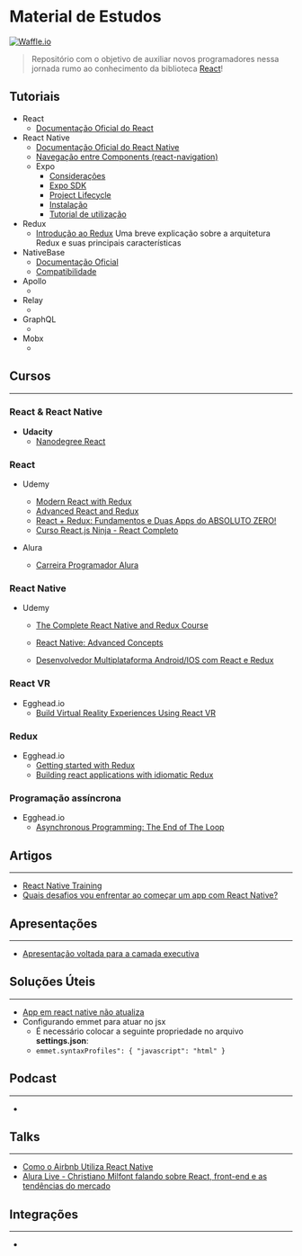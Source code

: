 # Material de Estudos 
[![Waffle.io](https://img.shields.io/waffle/label/evancohen/smart-mirror/in%20progress.svg?style=flat-square)]()
> Repositório com o objetivo de auxiliar novos programadores nessa jornada rumo ao conhecimento da biblioteca [React](https://facebook.github.io/react/)!

## Tutoriais
- React
    - [Documentação Oficial do React ](https://facebook.github.io/react/tutorial/tutorial.html)
- React Native
    - [Documentação Oficial do React Native](https://facebook.github.io/react-native/docs/getting-started.html)
    - [Navegação entre Components (react-navigation)](https://reactnavigation.org/docs/intro/)
    - Expo
        - [Considerações](https://docs.expo.io/versions/latest/index.html)
        - [Expo SDK](https://docs.expo.io/versions/latest/sdk/index.html#expo-sdk)
        - [Project Lifecycle](https://docs.expo.io/versions/latest/introduction/project-lifecycle.html)
        - [Instalação](https://docs.expo.io/versions/latest/introduction/installation.html)
        - [Tutorial de utilização](https://docs.expo.io/versions/latest/guides/up-and-running.html)
- Redux
    - [Introdução ao Redux](https://tableless.com.br/bem-vindo-ao-redux/)  Uma breve explicação sobre a arquitetura Redux e suas principais características 
- NativeBase
    - [Documentação Oficial](https://docs.nativebase.io/#Introduction)
    - [Compatibilidade](https://docs.nativebase.io/docs/Compatibility.html)
- Apollo
    - []()
- Relay
    - []()
- GraphQL
    - []()
- Mobx
    - []()

## Cursos
---

### React & React Native
- **Udacity**
    - [Nanodegree React](https://br.udacity.com/course/react-nanodegree--nd019/)

### React
- Udemy
    - [Modern React with Redux](https://www.udemy.com/react-redux/)
    - [Advanced React and Redux](https://www.udemy.com/react-redux-tutorial/)
    - [React + Redux: Fundamentos e Duas Apps do ABSOLUTO ZERO!](https://www.udemy.com/react-redux-pt/)
    - [ Curso React.js Ninja - React Completo](https://www.udemy.com/curso-reactjs-ninja/)

- Alura
    - [Carreira Programador Alura](https://www.alura.com.br/carreira-programador-react)

### React Native

- Udemy
    - [The Complete React Native and Redux Course ](https://www.udemy.com/the-complete-react-native-and-redux-course/)
    - [ React Native: Advanced Concepts ](https://www.udemy.com/react-native-advanced/)

    - [Desenvolvedor Multiplataforma Android/IOS com React e Redux](https://www.udemy.com/desenvolvedor-multiplataforma-androidios-com-react-e-redux/)

### React VR
- Egghead.io
    - [Build Virtual Reality Experiences Using React VR](https://egghead.io/courses/build-virtual-reality-experiences-using-react-vr?utm_source=drip&utm_medium=email&utm_content=react-vr)

### Redux
- Egghead.io
    - [Getting started with Redux](https://egghead.io/courses/getting-started-with-redux)
    - [Building react applications with idiomatic Redux](https://egghead.io/courses/building-react-applications-with-idiomatic-redux)
    
### Programação assíncrona
- Egghead.io
    - [Asynchronous Programming: The End of The Loop](https://egghead.io/courses/mastering-asynchronous-programming-the-end-of-the-loop)

## Artigos
---
- [React Native Training](https://medium.com/react-native-training)
- [Quais desafios vou enfrentar ao começar um app com React Native?](https://medium.com/como-dev-ser/quais-desafios-vou-enfrentar-ao-come%C3%A7ar-um-app-com-react-native-a456db89c081)

## Apresentações
---
- [Apresentação voltada para a camada executiva](https://prezi.com/view/6qBhQyoC8Of6dqE3gimV/)

## Soluções Úteis
---
- [App em react native não atualiza](https://pt.stackoverflow.com/questions/227847/app-em-react-native-não-atualiza/)
- Configurando emmet para atuar no jsx
    - É necessário colocar a seguinte propriedade no arquivo **settings.json**:
    - ``emmet.syntaxProfiles": { "javascript": "html" }``

## Podcast
---
- []()

## Talks
---
- [Como o Airbnb Utiliza React Native](https://www.youtube.com/watch?v=8qCociUB6aQ)
- [Alura Live - Christiano Milfont falando sobre React, front-end e as tendências do mercado](https://www.facebook.com/AluraCursosOnline/videos/1427957837318789/)
## Integrações
---
- []()

